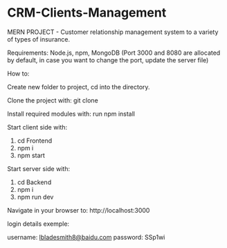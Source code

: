 # CRM-Clients-Management
MERN PROJECT - Customer relationship management system to a variety of types of insurance.

Requirements: Node.js, npm, MongoDB (Port 3000 and 8080 are allocated by default, in case you want to change the port, update the server file)

How to: 

Create new folder to project, cd into the directory.

Clone the project with: git clone

Install required modules with: run npm install

Start client side with: 
1. cd Frontend 
2. npm i 
3. npm start 

Start server side with: 
1. cd Backend
2. npm i 
3. npm run dev
 
Navigate in your browser to: http://localhost:3000

login details exemple:

username: lbladesmith8@baidu.com
password: SSp1wi
